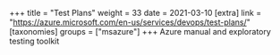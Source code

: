 +++
title = "Test Plans"
weight = 33
date = 2021-03-10
[extra]
link = "https://azure.microsoft.com/en-us/services/devops/test-plans/"
[taxonomies]
groups = ["msazure"]
+++
Azure manual and exploratory testing toolkit


